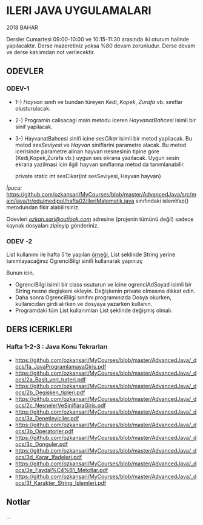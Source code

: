 # ILERI JAVA UYGULAMALARI

2018 BAHAR

Dersler Cumartesi 09:00-10:00 ve 10:15-11:30 arasında iki oturum halinde yapılacaktır.
Derse mazeretiniz yoksa %80 devam zorunludur. Derse devam ve derse katılımdan not verilecektir.

## ODEVLER

### ODEV-1

* 1-) *Hayvan* sınıfı ve bundan türeyen *Kedi*, *Kopek*, *Zurafa* vb. sınıflar olusturulacak. 
* 2-) Programin calisacagi main metodu iceren *HayvanatBahcesi* isimli bir sinif yapilacak.
* 3-) HayvanatBahcesi sinifi icine *sesCikar* isimli bir metod yapilacak. Bu metod *sesSeviyesi* ve *Hayvan* siniflarini parametre alacak. Bu metod icerisinde parametre alinan hayvan nesnesinin tipine gore (Kedi,Kopek,Zurafa vb.) uygun ses ekrana yazilacak. Uygun sesin ekrana yazilmasi icin ilgili hayvan sınıflarına metod da tanımlanabilir.

    private static int sesCikar(int sesSeviyesi, Hayvan hayvan)

*İpucu:* https://github.com/ozkansari/MyCourses/blob/master/AdvancedJava/src/main/java/tr/edu/medipol/hafta02/IleriMatematik.java sınıfındaki islemYap() metodundan fikir alabilirsiniz.

Odevleri *ozkan.sari@outlook.com* adresine (projenin tümünü değil) sadece kaynak dosyaları zipleyip gönderiniz.

### ODEV -2 

List<String> kullanımı ile hafta 5'te yapılan [örneği](https://github.com/ozkansari/MyCourses/blob/master/AdvancedJava/src/main/java/tr/edu/medipol/hafta05/DosyaOkumaYazma3.java), List<OgrenciBilgi> seklinde String yerine tanımlayacağınız OgrenciBilgi sinifi kullanarak yapınızç

Bunun icin,
* OgrenciBilgi isimli bir class osuturun ve icine ogrenciAdSoyad isimli bir String nesne degişkeni ekleyin. Değişkenin private olmasına dikkat edin.
* Daha sonra OgrenciBilgi sınıfını programınızda Dosya okurken, kullanıcıdan girdi alırken ve dosyaya yazarken kullanın.
* Programdaki tüm List<String> kullanımları List<OgrenciBilgi>  şeklinde değişmiş olmalı.
    
## DERS ICERIKLERI

### Hafta 1-2-3 : Java Konu Tekrarları

* https://github.com/ozkansari/MyCourses/blob/master/AdvancedJava/_docs/1a_JavaProgramlamayaGiris.pdf
* https://github.com/ozkansari/MyCourses/blob/master/AdvancedJava/_docs/2a_Basit_veri_turleri.pdf
* https://github.com/ozkansari/MyCourses/blob/master/AdvancedJava/_docs/2b_Degisken_tipleri.pdf
* https://github.com/ozkansari/MyCourses/blob/master/AdvancedJava/_docs/2c_NesnelerVeSiniflaraGiris.pdf
* https://github.com/ozkansari/MyCourses/blob/master/AdvancedJava/_docs/3a_Denetleyiciler.pdf
* https://github.com/ozkansari/MyCourses/blob/master/AdvancedJava/_docs/3b_Operatorler.pdf
* https://github.com/ozkansari/MyCourses/blob/master/AdvancedJava/_docs/3c_Donguler.pdf
* https://github.com/ozkansari/MyCourses/blob/master/AdvancedJava/_docs/3d_Karar_Ifadeleri.pdf
* https://github.com/ozkansari/MyCourses/blob/master/AdvancedJava/_docs/3e_Faydal%C4%B1_Metotlar.pdf
* https://github.com/ozkansari/MyCourses/blob/master/AdvancedJava/_docs/3f_Karakter_String_Islemleri.pdf

## Notlar

...

